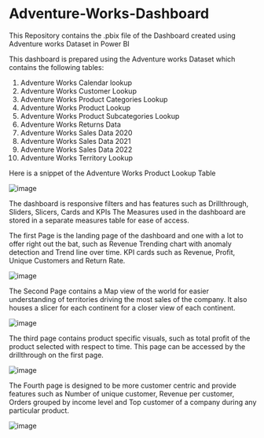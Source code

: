# Adventure-Works-Dashboard
This Repository contains the .pbix file of the Dashboard created using Adventure works Dataset in Power BI

This dashboard is prepared using the Adventure works Dataset which contains the following tables:
    <ol>
    <li> Adventure Works Calendar lookup </li>
    <li> Adventure Works Customer Lookup </li>
    <li> Adventure Works Product Categories Lookup </li>
    <li> Adventure Works Product Lookup </li>
    <li> Adventure Works Product Subcategories Lookup </li>
    <li> Adventure Works Returns Data </li>
    <li> Adventure Works Sales Data 2020 </li>
    <li> Adventure Works Sales Data 2021 </li>
    <li> Adventure Works Sales Data 2022 </li>
    <li> Adventure Works Territory Lookup </li>
    </ol>

Here is a snippet of the Adventure Works Product Lookup Table

![image](https://github.com/Siegewardcatarina/Adventure-Works-Dashboard/assets/91260329/fd5e689c-77d9-4c92-8dbb-0f8d41b9c43c)

The dashboard is responsive filters and has features such as Drillthrough, Sliders, Slicers, Cards and KPIs
The Measures used in the dashboard are stored in a separate measures table for ease of access.

The first Page is the landing page of the dashboard and one with a lot to offer right out the bat, such as Revenue Trending chart with anomaly detection and Trend line over time. KPI cards such as Revenue, Profit, Unique Customers and Return Rate.

![image](https://github.com/Siegewardcatarina/Adventure-Works-Dashboard/assets/91260329/d9d24901-cf6e-41c4-aded-90ba6a9c2239)

The Second Page contains a Map view of the world for easier understanding of territories driving the most sales of the company. It also houses a slicer for each continent for a closer view of each continent.

![image](https://github.com/Siegewardcatarina/Adventure-Works-Dashboard/assets/91260329/a7760ee4-41d5-4ff3-862e-1702b9e33dd6)

The third page contains product specific visuals, such as total profit of the product selected with respect to time. This page can be accessed by the drillthrough on the first page.

![image](https://github.com/Siegewardcatarina/Adventure-Works-Dashboard/assets/91260329/046efd7a-ad98-4840-9eb9-a75f077eaab4)

The Fourth page is designed to be more customer centric and provide features such as Number of unique customer, Revenue per customer, Orders grouped by income level and Top customer of a company during any particular product.

![image](https://github.com/Siegewardcatarina/Adventure-Works-Dashboard/assets/91260329/f57128d8-1fb9-4575-9e09-70448b545565)

